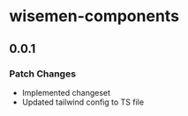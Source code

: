 # wisemen-components

## 0.0.1

### Patch Changes

- Implemented changeset
- Updated tailwind config to TS file
